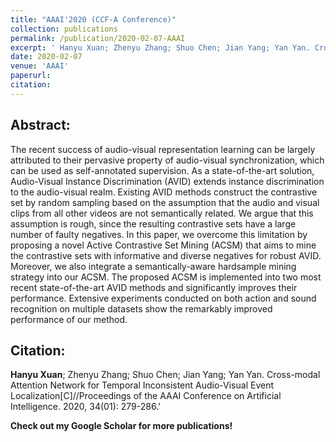 ```yaml
---
title: "AAAI'2020 (CCF-A Conference)"
collection: publications
permalink: /publication/2020-02-07-AAAI
excerpt: ' Hanyu Xuan; Zhenyu Zhang; Shuo Chen; Jian Yang; Yan Yan. Cross-modal Attention Network for Temporal Inconsistent Audio-Visual Event Localization[C]//Proceedings of the AAAI Conference on Artificial Intelligence. 2020, 34(01): 279-286.'
date: 2020-02-07
venue: 'AAAI'
paperurl: 
citation: 
---
```

Abstract: 
---
The recent success of audio-visual representation learning can be largely attributed to their pervasive property of audio-visual synchronization, which can be used as self-annotated supervision. As a state-of-the-art solution, Audio-Visual Instance Discrimination (AVID) extends instance discrimination to the audio-visual realm. Existing AVID methods construct the contrastive set by random sampling based on the assumption that the audio and visual clips from all other videos are not semantically related. We argue that this assumption is rough, since the resulting contrastive sets have a large number of faulty negatives. In this paper, we overcome this limitation by proposing a novel Active Contrastive Set Mining (ACSM) that aims to mine the contrastive sets with informative and diverse negatives for robust AVID. Moreover, we also integrate a semantically-aware hardsample mining strategy into our ACSM. The proposed ACSM is implemented into two most recent state-of-the-art AVID methods and significantly improves their performance. Extensive experiments conducted on both action and sound recognition on multiple datasets show the remarkably improved performance of our method.

Citation: 
---
**Hanyu Xuan**; Zhenyu Zhang; Shuo Chen; Jian Yang; Yan Yan. Cross-modal Attention Network for Temporal Inconsistent Audio-Visual Event Localization[C]//Proceedings of the AAAI Conference on Artificial Intelligence. 2020, 34(01): 279-286.'

**Check out my Google Scholar for more publications!** 
